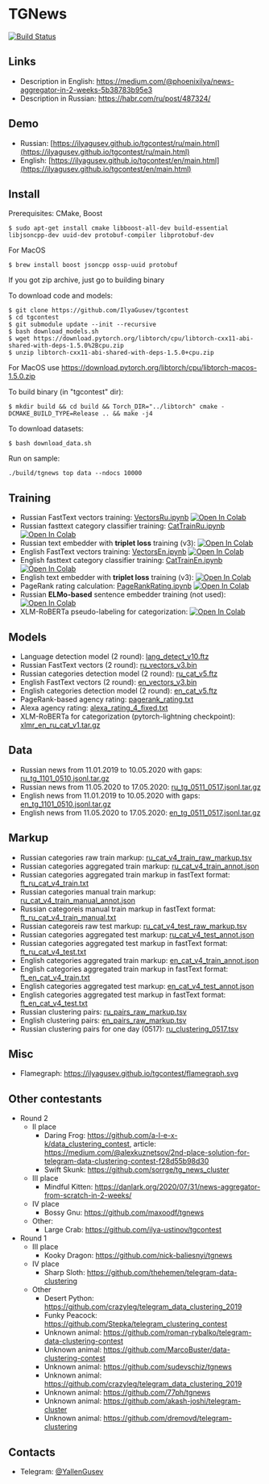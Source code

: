 # TGNews

[![Build Status](https://travis-ci.com/IlyaGusev/tgcontest.svg?token=9pgxYSDpb2YAVSfz53Nq&branch=master)](https://travis-ci.com/IlyaGusev/tgcontest)

## Links
* Description in English: https://medium.com/@phoenixilya/news-aggregator-in-2-weeks-5b38783b95e3
* Description in Russian: https://habr.com/ru/post/487324/

## Demo
* Russian: [https://ilyagusev.github.io/tgcontest/ru/main.html](https://ilyagusev.github.io/tgcontest/ru/main.html)
* English: [https://ilyagusev.github.io/tgcontest/en/main.html](https://ilyagusev.github.io/tgcontest/en/main.html)

## Install
Prerequisites: CMake, Boost
```
$ sudo apt-get install cmake libboost-all-dev build-essential libjsoncpp-dev uuid-dev protobuf-compiler libprotobuf-dev
```

For MacOS
```
$ brew install boost jsoncpp ossp-uuid protobuf
```


If you got zip archive, just go to building binary

To download code and models:
```
$ git clone https://github.com/IlyaGusev/tgcontest
$ cd tgcontest
$ git submodule update --init --recursive
$ bash download_models.sh
$ wget https://download.pytorch.org/libtorch/cpu/libtorch-cxx11-abi-shared-with-deps-1.5.0%2Bcpu.zip
$ unzip libtorch-cxx11-abi-shared-with-deps-1.5.0+cpu.zip
```

For MacOS use https://download.pytorch.org/libtorch/cpu/libtorch-macos-1.5.0.zip

To build binary (in "tgcontest" dir):
```
$ mkdir build && cd build && Torch_DIR="../libtorch" cmake -DCMAKE_BUILD_TYPE=Release .. && make -j4
```

To download datasets:
```
$ bash download_data.sh
```

Run on sample:
```
./build/tgnews top data --ndocs 10000
```

## Training

* Russian FastText vectors training:
[VectorsRu.ipynb](https://github.com/IlyaGusev/tgcontest/blob/master/scripts/VectorsRu.ipynb)
[![Open In Colab](https://colab.research.google.com/assets/colab-badge.svg)](https://colab.research.google.com/drive/1QeyhqsHy5MO3yzvsn446LsqK_PqOjIVb)
* Russian fasttext category classifier training:
[CatTrainRu.ipynb](https://github.com/IlyaGusev/tgcontest/blob/master/scripts/CatTrainRu.ipynb)
[![Open In Colab](https://colab.research.google.com/assets/colab-badge.svg)](https://colab.research.google.com/drive/1U7Wxm5eDnrBRWE_logCSJIq6DzTFV0Zo)
* Russian text embedder with **triplet loss** training (v3):
[![Open In Colab](https://colab.research.google.com/assets/colab-badge.svg)](https://colab.research.google.com/drive/1vp_qbWKtqtqgNLW5Upp4Gh2UL36zdTvT)
* English FastText vectors training:
[VectorsEn.ipynb](https://github.com/IlyaGusev/tgcontest/blob/master/scripts/VectorsEn.ipynb)
[![Open In Colab](https://colab.research.google.com/assets/colab-badge.svg)](https://colab.research.google.com/drive/1lbmgJ_iGBdwKdkU_1l1-WZuO7XbYZlWQ)
* English fasttext category classifier training:
[CatTrainEn.ipynb](https://github.com/IlyaGusev/tgcontest/blob/master/scripts/CatTrainEn.ipynb)
[![Open In Colab](https://colab.research.google.com/assets/colab-badge.svg)](https://colab.research.google.com/drive/1ayg5dtA_KdhzVehN4-_EiyIcwRhBVSob)
* English text embedder with **triplet loss** training (v3):
[![Open In Colab](https://colab.research.google.com/assets/colab-badge.svg)](https://colab.research.google.com/drive/1o1B50aktpHJmEzHCQ8lPV3yZOtKSTXa3)
* PageRank rating calculation:
[PageRankRating.ipynb](https://github.com/IlyaGusev/tgcontest/blob/master/scripts/PageRankRating.ipynb)
[![Open In Colab](https://colab.research.google.com/assets/colab-badge.svg)](https://colab.research.google.com/drive/1bd35S0rl_Uysiuz_7fmkYRArzNcP-wZB)
* Russian **ELMo-based** sentence embedder training (not used):
[![Open In Colab](https://colab.research.google.com/assets/colab-badge.svg)](https://colab.research.google.com/drive/1Q0S5OvramxxqQZnaSIH8xWfmOsWeKhIz)
* XLM-RoBERTa pseudo-labeling for categorization: [![Open In Colab](https://colab.research.google.com/assets/colab-badge.svg)](https://colab.research.google.com/drive/1fEmNPi41mnxLrc4hqamqi72xDCCH0Ima)

## Models
* Language detection model (2 round): [lang_detect_v10.ftz](https://www.dropbox.com/s/hoapmnvqlknmu6v/lang_detect_v10.ftz)
* Russian FastText vectors (2 round): [ru_vectors_v3.bin](https://www.dropbox.com/s/vttjivmmxw7leea/ru_vectors_v3.bin)
* Russian categories detection model (2 round): [ru_cat_v5.ftz](https://www.dropbox.com/s/23x35wuet280eh6/ru_cat_v5.ftz)
* English FastText vectors (2 round): [en_vectors_v3.bin](https://www.dropbox.com/s/6aaucelizfx7xl6/en_vectors_v3.bin)
* English categories detection model (2 round): [en_cat_v5.ftz](https://www.dropbox.com/s/luh60dd0uw8p9ar/en_cat_v5.ftz)
* PageRank-based agency rating: [pagerank_rating.txt](https://www.dropbox.com/s/0o9xr2pwuqeh17k/pagerank_rating.txt)
* Alexa agency rating: [alexa_rating_4_fixed.txt](https://www.dropbox.com/s/fry1gsd1mans9jm/alexa_rating_4_fixed.txt)
* XLM-RoBERTa for categorization (pytorch-lightning checkpoint): [xlmr_en_ru_cat_v1.tar.gz](https://www.dropbox.com/s/y6leppzf2l43eqo/xlmr_en_ru_cat_v1.tar.gz)

## Data
* Russian news from 11.01.2019 to 10.05.2020 with gaps: [ru_tg_1101_0510.jsonl.tar.gz](https://www.dropbox.com/s/r8iqi6h6x1w0pzv/ru_tg_1101_0510.jsonl.tar.gz)
* Russian news from 11.05.2020 to 17.05.2020: [ru_tg_0511_0517.jsonl.tar.gz](https://www.dropbox.com/s/zvv1qvm1yidvc2p/ru_tg_0511_0517.jsonl.tar.gz)
* English news from 11.01.2019 to 10.05.2020 with gaps: [en_tg_1101_0510.jsonl.tar.gz](https://www.dropbox.com/s/9f11mdgv4qsjrvb/en_tg_1101_0510.jsonl.tar.gz)
* English news from 11.05.2020 to 17.05.2020: [en_tg_0511_0517.jsonl.tar.gz](https://www.dropbox.com/s/qj7s8ek91usmcxp/en_tg_0511_0517.jsonl.tar.gz)

## Markup
* Russian categories raw train markup: [ru_cat_v4_train_raw_markup.tsv](https://www.dropbox.com/s/24rsyxxp00kxjzr/ru_cat_v4_train_raw_markup.tsv)
* Russian categories aggregated train markup: [ru_cat_v4_train_annot.json](https://www.dropbox.com/s/2rpsabep7tstmkq/ru_cat_v4_train_annot.json)
* Russian categories aggregated train markup in fastText format: [ft_ru_cat_v4_train.txt](https://www.dropbox.com/s/tdz4k44o0jmrpi5/ft_ru_cat_v4_train.txt)
* Russian categories manual train markup: [ru_cat_v4_train_manual_annot.json](https://www.dropbox.com/s/fibw7remhk2bodl/ru_cat_v4_train_manual_annot.json)
* Russian categoreis manual train markup in fastText format: [ft_ru_cat_v4_train_manual.txt](https://www.dropbox.com/s/y9jg50rck1pg1w1/ft_ru_cat_v4_train_manual.txt)
* Russian categoreis raw test markup: [ru_cat_v4_test_raw_markup.tsv](https://www.dropbox.com/s/9cbubupcht00kqn/ru_cat_v4_test_raw_markup.tsv)
* Russian categories aggregated test markup: [ru_cat_v4_test_annot.json](https://www.dropbox.com/s/ur7jhiyi22tmzxd/ru_cat_v4_test_annot.json)
* Russian categories aggregated test markup in fastText format: [ft_ru_cat_v4_test.txt](https://www.dropbox.com/s/89opmh9alx7tfy3/ft_ru_cat_v4_test.txt)
* English categories aggregated train markup: [en_cat_v4_train_annot.json](https://www.dropbox.com/s/fysoyx1mz8rf6rs/en_cat_v4_train_annot.json)
* English categories aggregated train markup in fastText format: [ft_en_cat_v4_train.txt](https://www.dropbox.com/s/7a2k2tmkf61nsks/ft_en_cat_v4_train.txt)
* English categories aggregated test markup: [en_cat_v4_test_annot.json](https://www.dropbox.com/s/ucwzhucwgtuy8k1/en_cat_v4_test_annot.json)
* English categories aggregated test markup in fastText format: [ft_en_cat_v4_test.txt](https://www.dropbox.com/s/yga8i06hqv0pvqc/ft_en_cat_v4_test.txt)
* Russian clustering pairs: [ru_pairs_raw_markup.tsv](https://www.dropbox.com/s/jugcl80vfd4wg0h/ru_pairs_raw_markup.tsv)
* English clustering pairs: [en_pairs_raw_markup.tsv](https://www.dropbox.com/s/1zs05c3frm8cygq/en_pairs_raw_markup.tsv)
* Russian clustering pairs for one day (0517): [ru_clustering_0517.tsv](https://www.dropbox.com/s/rrkxdnml6ukql8j/ru_clustering_0517.tsv)

## Misc
* Flamegraph: https://ilyagusev.github.io/tgcontest/flamegraph.svg

## Other contestants
* Round 2
  * II place
    * Daring Frog: https://github.com/a-l-e-x-k/data_clustering_contest, article: https://medium.com/@alexkuznetsov/2nd-place-solution-for-telegram-data-clustering-contest-f28d55b98d30
    * Swift Skunk: https://github.com/sorrge/tg_news_cluster
  * III place
    * Mindful Kitten: https://danlark.org/2020/07/31/news-aggregator-from-scratch-in-2-weeks/
  * IV place
    * Bossy Gnu: https://github.com/maxoodf/tgnews
  * Other:
    * Large Crab: https://github.com/ilya-ustinov/tgcontest
* Round 1
  * III place
    * Kooky Dragon: https://github.com/nick-baliesnyi/tgnews
  * IV place
    * Sharp Sloth: https://github.com/thehemen/telegram-data-clustering
  * Other
    * Desert Python: https://github.com/crazyleg/telegram_data_clustering_2019
    * Funky Peacock: https://github.com/Stepka/telegram_clustering_contest
    * Unknown animal: https://github.com/roman-rybalko/telegram-data-clustering-contest
    * Unknown animal: https://github.com/MarcoBuster/data-clustering-contest
    * Unknown animal: https://github.com/sudevschiz/tgnews
    * Unknown animal: https://github.com/crazyleg/telegram_data_clustering_2019
    * Unknown animal: https://github.com/77ph/tgnews
    * Unknown animal: https://github.com/akash-joshi/telegram-cluster
    * Unknown animal: https://github.com/dremovd/telegram-clustering

## Contacts
* Telegram: [@YallenGusev](https://t.me/YallenGusev)
